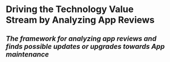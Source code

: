 # Driving the Technology Value Stream by Analyzing App Reviews
## _The framework for analyzing app reviews and finds possible updates or upgrades towards App maintenance_
